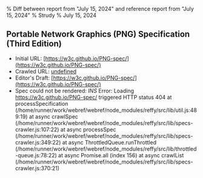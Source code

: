 % Diff between report from "July 15, 2024" and reference report from "July 15, 2024"
% Strudy
% July 15, 2024

## Portable Network Graphics (PNG) Specification (Third Edition)

- Initial URL: [https://w3c.github.io/PNG-spec/](https://w3c.github.io/PNG-spec/)
- Crawled URL: [undefined](undefined)
- Editor's Draft: [https://w3c.github.io/PNG-spec/](https://w3c.github.io/PNG-spec/)
- Spec could not be rendered: *INS* Error: Loading https://w3c.github.io/PNG-spec/ triggered HTTP status 404
    at processSpecification (/home/runner/work/webref/webref/node_modules/reffy/src/lib/util.js:489:19)
    at async crawlSpec (/home/runner/work/webref/webref/node_modules/reffy/src/lib/specs-crawler.js:107:22)
    at async processSpec (/home/runner/work/webref/webref/node_modules/reffy/src/lib/specs-crawler.js:349:22)
    at async ThrottledQueue.runThrottled (/home/runner/work/webref/webref/node_modules/reffy/src/lib/throttled-queue.js:78:22)
    at async Promise.all (index 156)
    at async crawlList (/home/runner/work/webref/webref/node_modules/reffy/src/lib/specs-crawler.js:370:21)



